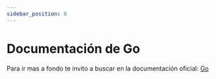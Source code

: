 ```yaml
---
sidebar_position: 8
---
```


# Documentación de Go

Para ir mas a fondo te invito a buscar en la documentación oficial: [Go](https://pkg.go.dev/)